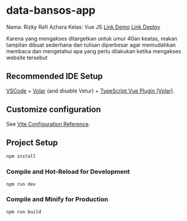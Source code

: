 # data-bansos-app

Nama: Rizky Rafi Azhara
Kelas: Vue JS
[Link Demo](https://youtu.be/b4TgXaBkozQ)
[Link Deploy](https://data-bansos.vercel.app)

Karena yang mengakses ditargetkan untuk umur 40an keatas, makan tampilan dibuat sederhana dan tulisan diperbesar agar memudahkan membaca dan mengetahui apa yang
perlu dilakukan ketika mengakses website tersebut

## Recommended IDE Setup

[VSCode](https://code.visualstudio.com/) + [Volar](https://marketplace.visualstudio.com/items?itemName=johnsoncodehk.volar) (and disable Vetur) + [TypeScript Vue Plugin (Volar)](https://marketplace.visualstudio.com/items?itemName=johnsoncodehk.vscode-typescript-vue-plugin).

## Customize configuration

See [Vite Configuration Reference](https://vitejs.dev/config/).

## Project Setup

```sh
npm install
```

### Compile and Hot-Reload for Development

```sh
npm run dev
```

### Compile and Minify for Production

```sh
npm run build
```
